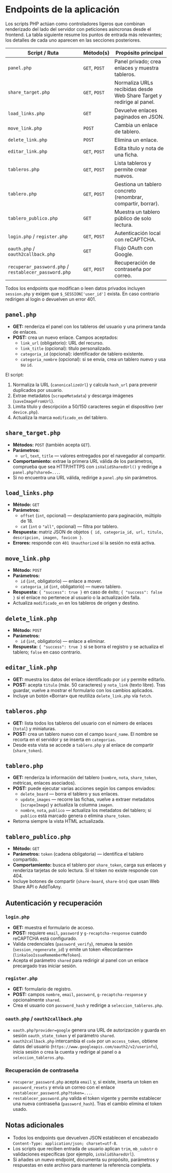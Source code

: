 # Endpoints de la aplicación

Los scripts PHP actúan como controladores ligeros que combinan renderizado del lado del servidor con peticiones asíncronas desde el frontend.
La tabla siguiente resume los puntos de entrada más relevantes; los detalles de cada uno aparecen en las secciones posteriores.

| Script / Ruta             | Método(s) | Propósito principal |
|---------------------------|-----------|---------------------|
| `panel.php`               | `GET`, `POST` | Panel privado; crea enlaces y muestra tableros. |
| `share_target.php`        | `GET`, `POST` | Normaliza URLs recibidas desde Web Share Target y redirige al panel. |
| `load_links.php`          | `GET`     | Devuelve enlaces paginados en JSON. |
| `move_link.php`           | `POST`    | Cambia un enlace de tablero. |
| `delete_link.php`         | `POST`    | Elimina un enlace. |
| `editar_link.php`         | `GET`, `POST` | Edita título y nota de una ficha. |
| `tableros.php`            | `GET`, `POST` | Lista tableros y permite crear nuevos. |
| `tablero.php`             | `GET`, `POST` | Gestiona un tablero concreto (renombrar, compartir, borrar). |
| `tablero_publico.php`     | `GET`     | Muestra un tablero público de solo lectura. |
| `login.php` / `register.php` | `GET`, `POST` | Autenticación local con reCAPTCHA. |
| `oauth.php` / `oauth2callback.php` | `GET` | Flujo OAuth con Google. |
| `recuperar_password.php` / `restablecer_password.php` | `GET`, `POST` | Recuperación de contraseña por correo. |

Todos los endpoints que modifican o leen datos privados incluyen `session.php` y exigen que `$_SESSION['user_id']` exista. En caso contrario redirigen al login o devuelven un error 401.

## `panel.php`

- **GET:** renderiza el panel con los tableros del usuario y una primera tanda de enlaces.
- **POST:** crea un nuevo enlace. Campos aceptados:
  - `link_url` (obligatorio): URL del recurso.
  - `link_title` (opcional): título personalizado.
  - `categoria_id` (opcional): identificador de tablero existente.
  - `categoria_nombre` (opcional): si se envía, crea un tablero nuevo y usa su `id`.

El script:
1. Normaliza la URL (`canonicalizeUrl`) y calcula `hash_url` para prevenir duplicados por usuario.
2. Extrae metadatos (`scrapeMetadata`) y descarga imágenes (`saveImageFromUrl`).
3. Limita título y descripción a 50/150 caracteres según el dispositivo (ver `device.php`).
4. Actualiza la marca `modificado_en` del tablero.

## `share_target.php`

- **Métodos:** `POST` (también acepta `GET`).
- **Parámetros:**
  - `url`, `text`, `title` — valores entregados por el navegador al compartir.
- **Comportamiento:** extrae la primera URL válida de los parámetros, comprueba que sea HTTP/HTTPS con `isValidSharedUrl()` y redirige a `panel.php?shared=...`.
- Si no encuentra una URL válida, redirige a `panel.php` sin parámetros.

## `load_links.php`

- **Método:** `GET`
- **Parámetros:**
  - `offset` (`int`, opcional) — desplazamiento para paginación, múltiplo de 18.
  - `cat` (`int` o `"all"`, opcional) — filtra por tablero.
- **Respuesta:** matriz JSON de objetos `{ id, categoria_id, url, titulo, descripcion, imagen, favicon }`.
- **Errores:** responde con `401 Unauthorized` si la sesión no está activa.

## `move_link.php`

- **Método:** `POST`
- **Parámetros:**
  - `id` (`int`, obligatorio) — enlace a mover.
  - `categoria_id` (`int`, obligatorio) — nuevo tablero.
- **Respuesta:** `{ "success": true }` en caso de éxito; `{ "success": false }` si el enlace no pertenece al usuario o la actualización falla.
- Actualiza `modificado_en` en los tableros de origen y destino.

## `delete_link.php`

- **Método:** `POST`
- **Parámetros:**
  - `id` (`int`, obligatorio) — enlace a eliminar.
- **Respuesta:** `{ "success": true }` si se borra el registro y se actualiza el tablero; `false` en caso contrario.

## `editar_link.php`

- **GET:** muestra los datos del enlace identificado por `id` y permite editarlo.
- **POST:** acepta `titulo` (máx. 50 caracteres) y `nota_link` (texto libre). Tras guardar, vuelve a mostrar el formulario con los cambios aplicados.
- Incluye un botón «Borrar» que reutiliza `delete_link.php` vía `fetch`.

## `tableros.php`

- **GET:** lista todos los tableros del usuario con el número de enlaces (`total`) y miniaturas.
- **POST:** crea un tablero nuevo con el campo `board_name`. El nombre se recorta en el servidor y se inserta en `categorias`.
- Desde esta vista se accede a `tablero.php` y al enlace de compartir (`share_token`).

## `tablero.php`

- **GET:** renderiza la información del tablero (`nombre`, `nota`, `share_token`, métricas, enlaces asociados).
- **POST:** puede ejecutar varias acciones según los campos enviados:
  - `delete_board` — borra el tablero y sus enlaces.
  - `update_images` — recorre las fichas, vuelve a extraer metadatos (`scrapeImage`) y actualiza la columna `imagen`.
  - `nombre`, `nota`, `publico` — actualiza los metadatos del tablero; si `publico` está marcado genera o elimina `share_token`.
- Retorna siempre la vista HTML actualizada.

## `tablero_publico.php`

- **Método:** `GET`
- **Parámetros:** `token` (cadena obligatoria) — identifica el tablero compartido.
- **Comportamiento:** busca el tablero por `share_token`, carga sus enlaces y renderiza tarjetas de solo lectura. Si el token no existe responde con 404.
- Incluye botones de compartir (`share-board`, `share-btn`) que usan Web Share API o AddToAny.

## Autenticación y recuperación

### `login.php`

- **GET:** muestra el formulario de acceso.
- **POST:** requiere `email`, `password` y `g-recaptcha-response` cuando reCAPTCHA está configurado.
- Valida credenciales (`password_verify`), renueva la sesión (`session_regenerate_id`) y emite un token «Recordarme» (`linkalooIssueRememberMeToken`).
- Acepta el parámetro `shared` para redirigir al panel con un enlace precargado tras iniciar sesión.

### `register.php`

- **GET:** formulario de registro.
- **POST:** campos `nombre`, `email`, `password`, `g-recaptcha-response` y opcionalmente `shared`.
- Crea el usuario con `password_hash` y redirige a `seleccion_tableros.php`.

### `oauth.php` / `oauth2callback.php`

- `oauth.php?provider=google` genera una URL de autorización y guarda en sesión `oauth_state_token` y el parámetro `shared`.
- `oauth2callback.php` intercambia el `code` por un `access_token`, obtiene datos del usuario (`https://www.googleapis.com/oauth2/v2/userinfo`), inicia sesión o crea la cuenta y redirige al panel o a `seleccion_tableros.php`.

### Recuperación de contraseña

- `recuperar_password.php` acepta `email` y, si existe, inserta un token en `password_resets` y envía un correo con el enlace `restablecer_password.php?token=...`.
- `restablecer_password.php` valida el token vigente y permite establecer una nueva contraseña (`password_hash`). Tras el cambio elimina el token usado.

## Notas adicionales

- Todos los endpoints que devuelven JSON establecen el encabezado `Content-Type: application/json; charset=utf-8`.
- Los scripts que reciben entrada de usuario aplican `trim`, `mb_substr` o validaciones específicas (por ejemplo, `isValidSharedUrl`).
- Si añades un nuevo endpoint, documenta su propósito, parámetros y respuestas en este archivo para mantener la referencia completa.

